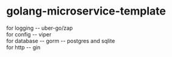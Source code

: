 ﻿# golang-microservice-template


for logging -- uber-go/zap    
for config -- viper   
for database -- gorm -- postgres and sqlite        
for http -- gin   
